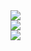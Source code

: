 <img src="https://ibb.co/K9V6Tzx">
<br>
<img src="https://ibb.co/WgWy085">
<br>
<img src="https://ibb.co/zJ7kyxG">
